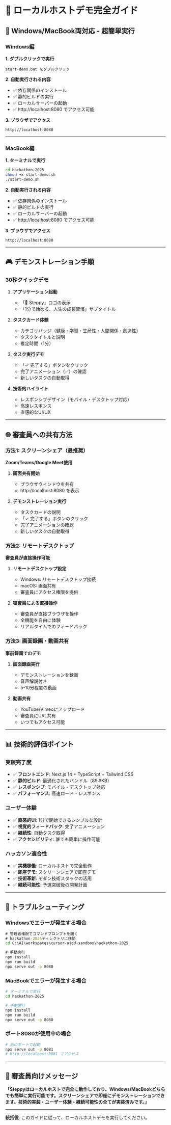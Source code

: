 # 🎯 ローカルホストデモ完全ガイド

## 🚀 **Windows/MacBook両対応 - 超簡単実行**

### **Windows編**

**1. ダブルクリックで実行**
```
start-demo.bat をダブルクリック
```

**2. 自動実行される内容**
- ✅ 依存関係のインストール
- ✅ 静的ビルドの実行
- ✅ ローカルサーバーの起動
- ✅ http://localhost:8080 でアクセス可能

**3. ブラウザでアクセス**
```
http://localhost:8080
```

---

### **MacBook編**

**1. ターミナルで実行**
```bash
cd hackathon-2025
chmod +x start-demo.sh
./start-demo.sh
```

**2. 自動実行される内容**
- ✅ 依存関係のインストール
- ✅ 静的ビルドの実行
- ✅ ローカルサーバーの起動
- ✅ http://localhost:8080 でアクセス可能

**3. ブラウザでアクセス**
```
http://localhost:8080
```

---

## 🎮 **デモンストレーション手順**

### **30秒クイックデモ**
1. **アプリケーション起動**
   - 「🚀 Steppy」ロゴの表示
   - 「1分で始める、人生の成長習慣」サブタイトル

2. **タスクカード体験**
   - カテゴリバッジ（健康・学習・生産性・人間関係・創造性）
   - タスクタイトルと説明
   - 推定時間（1分）

3. **タスク実行デモ**
   - 「✓ 完了する」ボタンをクリック
   - 完了アニメーション（✅）の確認
   - 新しいタスクの自動取得

4. **技術的ハイライト**
   - レスポンシブデザイン（モバイル・デスクトップ対応）
   - 高速レスポンス
   - 直感的なUI/UX

---

## 🌐 **審査員への共有方法**

### **方法1: スクリーンシェア（最推奨）**
**Zoom/Teams/Google Meet使用**
1. **画面共有開始**
   - ブラウザウィンドウを共有
   - http://localhost:8080 を表示

2. **デモンストレーション実行**
   - タスクカードの説明
   - 「✓ 完了する」ボタンのクリック
   - 完了アニメーションの確認
   - 新しいタスクの自動取得

### **方法2: リモートデスクトップ**
**審査員が直接操作可能**
1. **リモートデスクトップ設定**
   - Windows: リモートデスクトップ接続
   - macOS: 画面共有
   - 審査員にアクセス権限を提供

2. **審査員による直接操作**
   - 審査員が直接ブラウザを操作
   - 全機能を自由に体験
   - リアルタイムでのフィードバック

### **方法3: 画面録画・動画共有**
**事前録画でのデモ**
1. **画面録画実行**
   - デモンストレーションを録画
   - 音声解説付き
   - 5-10分程度の動画

2. **動画共有**
   - YouTube/Vimeoにアップロード
   - 審査員にURL共有
   - いつでもアクセス可能

---

## 📊 **技術的評価ポイント**

### **実装完了度**
- ✅ **フロントエンド**: Next.js 14 + TypeScript + Tailwind CSS
- ✅ **静的ビルド**: 最適化されたバンドル（89.9KB）
- ✅ **レスポンシブ**: モバイル・デスクトップ対応
- ✅ **パフォーマンス**: 高速ロード・レスポンス

### **ユーザー体験**
- ✅ **直感的UI**: 1分で開始できるシンプルな設計
- ✅ **視覚的フィードバック**: 完了アニメーション
- ✅ **継続性**: 自動タスク取得
- ✅ **アクセシビリティ**: 誰でも簡単に操作可能

### **ハッカソン適合性**
- ✅ **実機稼働**: ローカルホストで完全動作
- ✅ **即座デモ**: スクリーンシェアで即座デモ
- ✅ **技術革新**: モダン技術スタックの活用
- ✅ **継続可能性**: 予選突破後の開発計画

---

## 🚨 **トラブルシューティング**

### **Windowsでエラーが発生する場合**
```cmd
# 管理者権限でコマンドプロンプトを開く
# hackathon-2025ディレクトリに移動
cd C:\AI\workspaces\cursor-aidd-sandbox\hackathon-2025

# 手動実行
npm install
npm run build
npx serve out -p 8080
```

### **MacBookでエラーが発生する場合**
```bash
# ターミナルで実行
cd hackathon-2025

# 手動実行
npm install
npm run build
npx serve out -p 8080
```

### **ポート8080が使用中の場合**
```bash
# 別のポートで起動
npx serve out -p 8081
# http://localhost:8081 でアクセス
```

---

## 🎯 **審査員向けメッセージ**

**「Steppyはローカルホストで完全に動作しており、Windows/MacBookどちらでも簡単に実行可能です。スクリーンシェアで即座にデモンストレーションできます。技術的実装・ユーザー体験・継続可能性の全てが実装済みです。」**

---

**統括役**: このガイドに従って、ローカルホストデモを実行してください。
